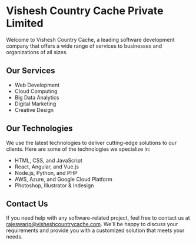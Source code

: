 # Vishesh Country Cache Private Limited

Welcome to Vishesh Country Cache, a leading software development company that offers a wide range of services to businesses and organizations of all sizes.

## Our Services

- Web Development
- Cloud Computing
- Big Data Analytics
- Digital Marketing
- Creative Design

## Our Technologies

We use the latest technologies to deliver cutting-edge solutions to our clients. Here are some of the technologies we specialize in:

- HTML, CSS, and JavaScript
- React, Angular, and Vue.js
- Node.js, Python, and PHP
- AWS, Azure, and Google Cloud Platform
- Photoshop, Illustrator & Indesign

## Contact Us

If you need help with any software-related project, feel free to contact us at rajeswarip@visheshcountrycache.com. We'll be happy to discuss your requirements and provide you with a customized solution that meets your needs.

